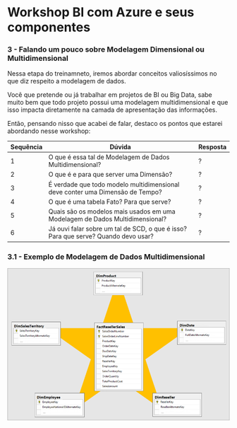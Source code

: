 # Workshop BI com Azure e seus componentes

### 3 - Falando um pouco sobre Modelagem Dimensional ou Multidimensional

Nessa etapa do treinamneto, iremos abordar conceitos valiosíssimos no que diz respeito a modelagem de dados.

Você que pretende ou já trabalhar em projetos de BI ou Big Data, sabe muito bem que todo projeto possui uma modelagem multidimensional e que isso impacta diretamente na camada de apresentação das informações.

Então, pensando nisso que acabei de falar, destaco os pontos que estarei abordando nesse workshop:

|Sequência|Dúvida|Resposta
|---|---|---|
| 1 | O que é essa tal de Modelagem de Dados Multidimensional? | ? |
| 2 | O que é e para que server uma Dimensão? | ? |
| 3 | É verdade que todo modelo multidimensional deve conter uma Dimensão de Tempo? | ? |
| 4 | O que é uma tabela Fato? Para que serve? | ? |
| 5 | Quais são os modelos mais usados em uma Modelagem de Dados Multidimensional? | ? |
| 6 | Já ouvi falar sobre um tal de SCD, o que é isso? Para que serve? Quando devo usar? | ? |

### 3.1 - Exemplo de Modelagem de Dados Multidimensional

![Image](./imagens/32_modelo_star_schema.png)